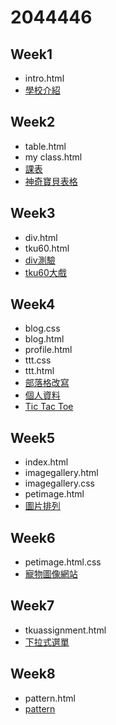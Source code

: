 # 2044446
## Week1
* intro.html
* [學校介紹](http://127.0.0.1:50262/2044446-master/w01/intro.html)

## Week2
* table.html
* my class.html
* [課表](http://127.0.0.1:1412/my%20class.html)
* [神奇寶貝表格](http://127.0.0.1:50262/2044446-master/w02/table.html)

## Week3
* div.html
* tku60.html
* [div測驗](http://127.0.0.1:50262/2044446-master/w03/div.html)
* [tku60大戲](http://127.0.0.1:50262/2044446-master/w03/tku60.html)

## Week4
* blog.css
* blog.html
*  profile.html
* ttt.css
* ttt.html
* [部落格改寫](http://127.0.0.1:50262/2044446-master/w04/blog.html)
* [個人資料](http://127.0.0.1:50262/2044446-master/w04/profile.html)
* [Tic Tac Toe](http://127.0.0.1:50262/2044446-master/w04/ttt.html)
## Week5
* index.html
* imagegallery.html
* imagegallery.css
* petimage.html
* [圖片排列](http://127.0.0.1:50262/2044446-master/w05/imagegallery.html)
## Week6
* petimage.html.css
* [寵物圖像網站](http://127.0.0.1:50262/2044446-master/w05/index.html)
## Week7
* tkuassignment.html
* [下拉式選單](http://127.0.0.1:50262/2044446-master/w07/tkuassignment/text.html)
## Week8 
* pattern.html
* [pattern](http://127.0.0.1:50262/2044446-master/w08/index.html)



<!--stackedit_data:
eyJoaXN0b3J5IjpbLTE4MTIwNjM5OTksMTI0MTg2Njk3LDY3MT
k3NjU1NCw1MDU4NzQ5NTRdfQ==
-->
